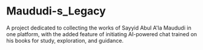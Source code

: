 # Maududi-s_Legacy
A project dedicated to collecting the works of Sayyid Abul A'la Maududi in one platform, with the added feature of initiating AI-powered chat trained on his books for study, exploration, and guidance.

